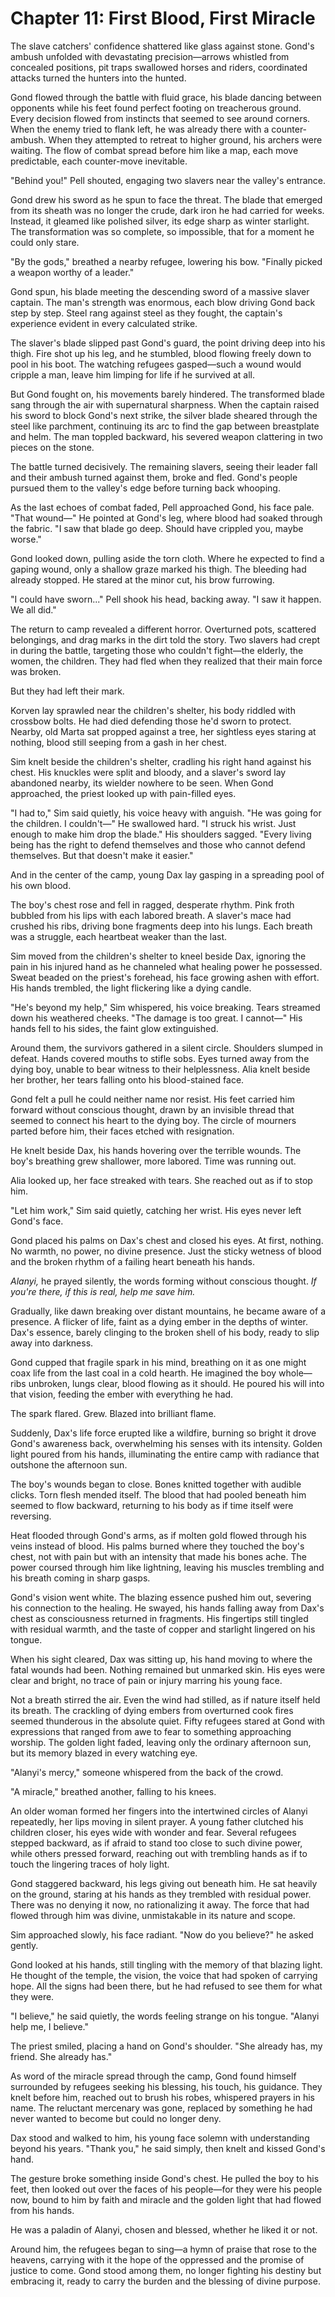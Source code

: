 # Chapter 11: First Blood, First Miracle

The slave catchers' confidence shattered like glass against stone. Gond's ambush unfolded with devastating precision—arrows whistled from concealed positions, pit traps swallowed horses and riders, coordinated attacks turned the hunters into the hunted.

Gond flowed through the battle with fluid grace, his blade dancing between opponents while his feet found perfect footing on treacherous ground. Every decision flowed from instincts that seemed to see around corners. When the enemy tried to flank left, he was already there with a counter-ambush. When they attempted to retreat to higher ground, his archers were waiting. The flow of combat spread before him like a map, each move predictable, each counter-move inevitable.

"Behind you!" Pell shouted, engaging two slavers near the valley's entrance.

Gond drew his sword as he spun to face the threat. The blade that emerged from its sheath was no longer the crude, dark iron he had carried for weeks. Instead, it gleamed like polished silver, its edge sharp as winter starlight. The transformation was so complete, so impossible, that for a moment he could only stare.

"By the gods," breathed a nearby refugee, lowering his bow. "Finally picked a weapon worthy of a leader."

Gond spun, his blade meeting the descending sword of a massive slaver captain. The man's strength was enormous, each blow driving Gond back step by step. Steel rang against steel as they fought, the captain's experience evident in every calculated strike.

The slaver's blade slipped past Gond's guard, the point driving deep into his thigh. Fire shot up his leg, and he stumbled, blood flowing freely down to pool in his boot. The watching refugees gasped—such a wound would cripple a man, leave him limping for life if he survived at all.

But Gond fought on, his movements barely hindered. The transformed blade sang through the air with supernatural sharpness. When the captain raised his sword to block Gond's next strike, the silver blade sheared through the steel like parchment, continuing its arc to find the gap between breastplate and helm. The man toppled backward, his severed weapon clattering in two pieces on the stone.

The battle turned decisively. The remaining slavers, seeing their leader fall and their ambush turned against them, broke and fled. Gond's people pursued them to the valley's edge before turning back whooping.

As the last echoes of combat faded, Pell approached Gond, his face pale. "That wound—" He pointed at Gond's leg, where blood had soaked through the fabric. "I saw that blade go deep. Should have crippled you, maybe worse."

Gond looked down, pulling aside the torn cloth. Where he expected to find a gaping wound, only a shallow graze marked his thigh. The bleeding had already stopped. He stared at the minor cut, his brow furrowing.

"I could have sworn..." Pell shook his head, backing away. "I saw it happen. We all did."

The return to camp revealed a different horror. Overturned pots, scattered belongings, and drag marks in the dirt told the story. Two slavers had crept in during the battle, targeting those who couldn't fight—the elderly, the women, the children. They had fled when they realized that their main force was broken.

But they had left their mark.

Korven lay sprawled near the children's shelter, his body riddled with crossbow bolts. He had died defending those he'd sworn to protect. Nearby, old Marta sat propped against a tree, her sightless eyes staring at nothing, blood still seeping from a gash in her chest.

Sim knelt beside the children's shelter, cradling his right hand against his chest. His knuckles were split and bloody, and a slaver's sword lay abandoned nearby, its wielder nowhere to be seen. When Gond approached, the priest looked up with pain-filled eyes.

"I had to," Sim said quietly, his voice heavy with anguish. "He was going for the children. I couldn't—" He swallowed hard. "I struck his wrist. Just enough to make him drop the blade." His shoulders sagged. "Every living being has the right to defend themselves and those who cannot defend themselves. But that doesn't make it easier."

And in the center of the camp, young Dax lay gasping in a spreading pool of his own blood.

The boy's chest rose and fell in ragged, desperate rhythm. Pink froth bubbled from his lips with each labored breath. A slaver's mace had crushed his ribs, driving bone fragments deep into his lungs. Each breath was a struggle, each heartbeat weaker than the last.

Sim moved from the children's shelter to kneel beside Dax, ignoring the pain in his injured hand as he channeled what healing power he possessed. Sweat beaded on the priest's forehead, his face growing ashen with effort. His hands trembled, the light flickering like a dying candle.

"He's beyond my help," Sim whispered, his voice breaking. Tears streamed down his weathered cheeks. "The damage is too great. I cannot—" His hands fell to his sides, the faint glow extinguished.

Around them, the survivors gathered in a silent circle. Shoulders slumped in defeat. Hands covered mouths to stifle sobs. Eyes turned away from the dying boy, unable to bear witness to their helplessness. Alia knelt beside her brother, her tears falling onto his blood-stained face.

Gond felt a pull he could neither name nor resist. His feet carried him forward without conscious thought, drawn by an invisible thread that seemed to connect his heart to the dying boy. The circle of mourners parted before him, their faces etched with resignation.

He knelt beside Dax, his hands hovering over the terrible wounds. The boy's breathing grew shallower, more labored. Time was running out.

Alia looked up, her face streaked with tears. She reached out as if to stop him.

"Let him work," Sim said quietly, catching her wrist. His eyes never left Gond's face.

Gond placed his palms on Dax's chest and closed his eyes. At first, nothing. No warmth, no power, no divine presence. Just the sticky wetness of blood and the broken rhythm of a failing heart beneath his hands.

*Alanyi,* he prayed silently, the words forming without conscious thought. *If you're there, if this is real, help me save him.*

Gradually, like dawn breaking over distant mountains, he became aware of a presence. A flicker of life, faint as a dying ember in the depths of winter. Dax's essence, barely clinging to the broken shell of his body, ready to slip away into darkness.

Gond cupped that fragile spark in his mind, breathing on it as one might coax life from the last coal in a cold hearth. He imagined the boy whole—ribs unbroken, lungs clear, blood flowing as it should. He poured his will into that vision, feeding the ember with everything he had.

The spark flared. Grew. Blazed into brilliant flame.

Suddenly, Dax's life force erupted like a wildfire, burning so bright it drove Gond's awareness back, overwhelming his senses with its intensity. Golden light poured from his hands, illuminating the entire camp with radiance that outshone the afternoon sun.

The boy's wounds began to close. Bones knitted together with audible clicks. Torn flesh mended itself. The blood that had pooled beneath him seemed to flow backward, returning to his body as if time itself were reversing.

Heat flooded through Gond's arms, as if molten gold flowed through his veins instead of blood. His palms burned where they touched the boy's chest, not with pain but with an intensity that made his bones ache. The power coursed through him like lightning, leaving his muscles trembling and his breath coming in sharp gasps.

Gond's vision went white. The blazing essence pushed him out, severing his connection to the healing. He swayed, his hands falling away from Dax's chest as consciousness returned in fragments. His fingertips still tingled with residual warmth, and the taste of copper and starlight lingered on his tongue.

When his sight cleared, Dax was sitting up, his hand moving to where the fatal wounds had been. Nothing remained but unmarked skin. His eyes were clear and bright, no trace of pain or injury marring his young face.

Not a breath stirred the air. Even the wind had stilled, as if nature itself held its breath. The crackling of dying embers from overturned cook fires seemed thunderous in the absolute quiet. Fifty refugees stared at Gond with expressions that ranged from awe to fear to something approaching worship. The golden light faded, leaving only the ordinary afternoon sun, but its memory blazed in every watching eye.

"Alanyi's mercy," someone whispered from the back of the crowd.

"A miracle," breathed another, falling to his knees.

An older woman formed her fingers into the intertwined circles of Alanyi repeatedly, her lips moving in silent prayer. A young father clutched his children closer, his eyes wide with wonder and fear. Several refugees stepped backward, as if afraid to stand too close to such divine power, while others pressed forward, reaching out with trembling hands as if to touch the lingering traces of holy light.

Gond staggered backward, his legs giving out beneath him. He sat heavily on the ground, staring at his hands as they trembled with residual power. There was no denying it now, no rationalizing it away. The force that had flowed through him was divine, unmistakable in its nature and scope.

Sim approached slowly, his face radiant. "Now do you believe?" he asked gently.

Gond looked at his hands, still tingling with the memory of that blazing light. He thought of the temple, the vision, the voice that had spoken of carrying hope. All the signs had been there, but he had refused to see them for what they were.

"I believe," he said quietly, the words feeling strange on his tongue. "Alanyi help me, I believe."

The priest smiled, placing a hand on Gond's shoulder. "She already has, my friend. She already has."

As word of the miracle spread through the camp, Gond found himself surrounded by refugees seeking his blessing, his touch, his guidance. They knelt before him, reached out to brush his robes, whispered prayers in his name. The reluctant mercenary was gone, replaced by something he had never wanted to become but could no longer deny.

Dax stood and walked to him, his young face solemn with understanding beyond his years. "Thank you," he said simply, then knelt and kissed Gond's hand.

The gesture broke something inside Gond's chest. He pulled the boy to his feet, then looked out over the faces of his people—for they were his people now, bound to him by faith and miracle and the golden light that had flowed from his hands.

He was a paladin of Alanyi, chosen and blessed, whether he liked it or not.

Around him, the refugees began to sing—a hymn of praise that rose to the heavens, carrying with it the hope of the oppressed and the promise of justice to come. Gond stood among them, no longer fighting his destiny but embracing it, ready to carry the burden and the blessing of divine purpose.
